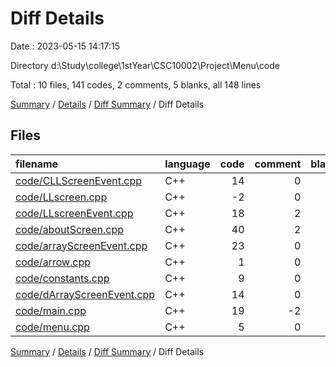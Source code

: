# Diff Details

Date : 2023-05-15 14:17:15

Directory d:\\Study\\college\\1stYear\\CSC10002\\Project\\Menu\\code

Total : 10 files,  141 codes, 2 comments, 5 blanks, all 148 lines

[Summary](results.md) / [Details](details.md) / [Diff Summary](diff.md) / Diff Details

## Files
| filename | language | code | comment | blank | total |
| :--- | :--- | ---: | ---: | ---: | ---: |
| [code/CLLScreenEvent.cpp](/code/CLLScreenEvent.cpp) | C++ | 14 | 0 | 0 | 14 |
| [code/LLscreen.cpp](/code/LLscreen.cpp) | C++ | -2 | 0 | 0 | -2 |
| [code/LLscreenEvent.cpp](/code/LLscreenEvent.cpp) | C++ | 18 | 2 | 0 | 20 |
| [code/aboutScreen.cpp](/code/aboutScreen.cpp) | C++ | 40 | 2 | 5 | 47 |
| [code/arrayScreenEvent.cpp](/code/arrayScreenEvent.cpp) | C++ | 23 | 0 | 0 | 23 |
| [code/arrow.cpp](/code/arrow.cpp) | C++ | 1 | 0 | 0 | 1 |
| [code/constants.cpp](/code/constants.cpp) | C++ | 9 | 0 | 1 | 10 |
| [code/dArrayScreenEvent.cpp](/code/dArrayScreenEvent.cpp) | C++ | 14 | 0 | 0 | 14 |
| [code/main.cpp](/code/main.cpp) | C++ | 19 | -2 | -1 | 16 |
| [code/menu.cpp](/code/menu.cpp) | C++ | 5 | 0 | 0 | 5 |

[Summary](results.md) / [Details](details.md) / [Diff Summary](diff.md) / Diff Details